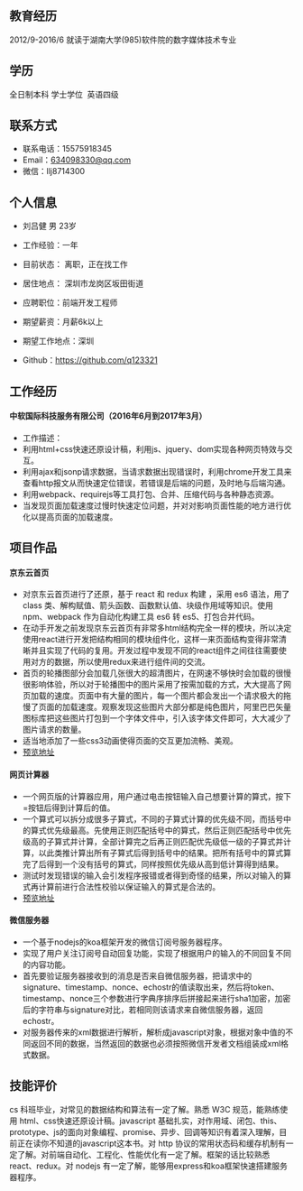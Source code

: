 
## 教育经历  
2012/9-2016/6 就读于湖南大学(985)软件院的数字媒体技术专业  
## 学历  
全日制本科 学士学位  英语四级  
## 联系方式
- 联系电话：15575918345
- Email：634098330@qq.com
- 微信：llj8714300
## 个人信息  
- 刘吕健 男 23岁

- 工作经验：一年

- 目前状态： 离职，正在找工作

- 居住地点： 深圳市龙岗区坂田街道

- 应聘职位：前端开发工程师

- 期望薪资：月薪6k以上

- 期望工作地点：深圳

- Github：https://github.com/q123321

## 工作经历
#### 中软国际科技服务有限公司（2016年6月到2017年3月）
- 工作描述： 
- 利用html+css快速还原设计稿，利用js、jquery、dom实现各种网页特效与交互。
- 利用ajax和jsonp请求数据，当请求数据出现错误时，利用chrome开发工具来查看http报文从而快速定位错误，若错误是后端的问题，及时地与后端沟通。
- 利用webpack、requirejs等工具打包、合并、压缩代码与各种静态资源。
- 当发现页面加载速度过慢时快速定位问题，并对对影响页面性能的地方进行优化以提高页面的加载速度。
## 项目作品
#### 京东云首页
- 对京东云首页进行了还原，基于 react 和 redux 构建 ，采用 es6 语法，用了 class 类、解构赋值、箭头函数、函数默认值、块级作用域等知识。使用 npm、webpack 作为自动化构建工具 es6 转 es5、打包合并代码。
- 在动手开发之前发现京东云首页有非常多html结构完全一样的模块，所以决定使用react进行开发把结构相同的模块组件化，这样一来页面结构变得非常清晰并且实现了代码的复用。开发过程中发现不同的react组件之间往往需要使用对方的数据，所以使用redux来进行组件间的交流。
- 首页的轮播图部分会加载几张很大的超清图片，在网速不够快时会加载的很慢很影响体验，所以对于轮播图中的图片采用了按需加载的方式，大大提高了网页加载的速度。页面中有大量的图片，每一个图片都会发出一个请求极大的拖慢了页面的加载速度。观察发现这些图片大部分都是纯色图片，阿里巴巴矢量图标库把这些图片打包到一个字体文件中，引入该字体文件即可，大大减少了图片请求的数量。
- 适当地添加了一些css3动画使得页面的交互更加流畅、美观。
- [预览地址](https://q123321.github.io/JDcloud/build/index.html)
#### 网页计算器
- 一个网页版的计算器应用，用户通过电击按钮输入自己想要计算的算式，按下=按钮后得到计算后的值。
- 一个算式可以拆分成很多子算式，不同的子算式计算的优先级不同，而括号中的算式优先级最高。先使用正则匹配括号中的算式，然后正则匹配括号中优先级高的子算式并计算，全部计算完之后再正则匹配优先级低一级的子算式并计算，以此类推计算出所有子算式后得到括号中的结果。把所有括号中的算式算完了后得到一个没有括号的算式，同样按照优先级从高到低计算得到结果。
- 测试时发现错误的输入会引发程序报错或者得到奇怪的结果，所以对输入的算式再计算前进行合法性校验以保证输入的算式是合法的。
- [预览地址](https://q123321.github.io/calculator/calculator.html)
#### 微信服务器
- 一个基于nodejs的koa框架开发的微信订阅号服务器程序。
- 实现了用户关注订阅号自动回复功能，实现了根据用户的输入的不同回复不同的内容功能。
- 首先要验证服务器接收到的消息是否来自微信服务器，把请求中的signature、timestamp、nonce、echostr的值读取出来，然后将token、timestamp、nonce三个参数进行字典序排序后拼接起来进行sha1加密，加密后的字符串与signature对比，若相同则该请求来自微信服务器，返回echostr。
- 对服务器传来的xml数据进行解析，解析成javascript对象，根据对象中值的不同返回不同的数据，当然返回的数据也必须按照微信开发者文档组装成xml格式数据。
## 技能评价
cs 科班毕业，对常见的数据结构和算法有一定了解。熟悉 W3C 规范，能熟练使用 html、css快速还原设计稿。javascript 基础扎实，对作用域、闭包、this、prototype、js的面向对象编程、promise、异步、回调等知识有着深入理解，目前正在读你不知道的javascript这本书。对 http 协议的常用状态码和缓存机制有一定了解。对前端自动化、工程化、性能优化有一定了解。框架的话比较熟悉 react、redux。对 nodejs 有一定了解，能够用express和koa框架快速搭建服务器程序。
